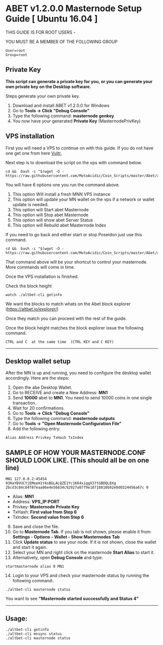 # ABET v1.2.0.0 Masternode Setup Guide [ Ubuntu 16.04 ]

THIS GUIDE IS FOR ROOT USERS -

YOU MUST BE A MEMBER OF THE FOLLOWING GROUP
```
User=root
Group=root
```

## Private Key

**This script can generate a private key for you, or you can generate your own private key on the Desktop software.**

Steps generate your own private key. 
1.  Download and install ABET v1.2.0.0 for Windows 
2.  Go to **Tools -> Click "Debug Console"** 
3.  Type the following command: **masternode genkey**  
4. You now have your generated **Private Key**  (MasternodePrivKey)


## VPS installation
First you will need a VPS to continue on with this guide. If you do not have one get one from here [Vultr.](https://www.vultr.com/?ref=7424168)

Next step is to download the script on the vps with command below.
```
cd &&  bash -c "$(wget -O - https://raw.githubusercontent.com/MotoAcidic/Coin_Scripts/master/Abet/abet_install.sh)"
```

You will have 6 options one you run the command above.
1. This option Will install a fresh MNN VPS instance
2. This option will update your MN wallet on the vps if a network or wallet update is needed.
3. This option will Start abet Masternode
4. This option will Stop abet Masternode
5. This option will show abet Server Status
6. This option will Rebuild abet Masternode Index


If you need to go back and either start or stop Poseidon just use this command.
```
cd &&  bash -c "$(wget -O - https://raw.githubusercontent.com/MotoAcidic/Coin_Scripts/master/Abet/abet_install.sh)"
```
That command above will be your shortcut to control your masternode. 
More commands will come in time.

Once the VPS installation is finished.

Check the block height

```
watch ./altbet-cli getinfo
```

We want the blocks to match whats on the Abet block explorer (https://altbet.io/explorer/)

Once they match you can proceed with the rest of the guide.



Once the block height matches the block explorer issue the following command.
```
CTRL and C  at the same time  (CTRL KEY and C KEY)
```
***

## Desktop wallet setup  

After the MN is up and running, you need to configure the desktop wallet accordingly. Here are the steps:  
1. Open the abe Desktop Wallet.  
2. Go to RECEIVE and create a New Address: **MN1**  
3. Send **10000** abet to **MN1**. You need to send 10000 coins in one single transaction.
4. Wait for 20 confirmations.  
5. Go to **Tools -> Click "Debug Console"** 
6. Type the following command: **masternode outputs**  
7. Go to  **Tools -> "Open Masternode Configuration File"**
8. Add the following entry:
```
Alias Address Privkey TxHash TxIndex
```
## SAMPLE OF HOW YOUR MASTERNODE.CONF SHOULD LOOK LIKE.  (This should all be on one line)  

```
MN1 127.0.0.2:45454 93HaYBVUCYjEMeeH1Y4sBGLALQZE1Yc1K64xiqgX37tGBDQL8Xg 2bcd3c84c84f87eaa86e4e56834c92927a07f9e18718810b92e0d0324456a67c 0
```


* Alias: **MN1**
* Address: **VPS_IP:PORT**
* Privkey: **Masternode Private Key**
* TxHash: **First value from Step 6**
* TxIndex:  **Second value from Step 6**
9. Save and close the file.
10. Go to **Masternode Tab**. 
If you tab is not shown, please enable it from: **Settings - Options - Wallet - Show Masternodes Tab**
11. Click **Update status** to see your node. If it is not shown, close the wallet and start it again. 
12. Select your MN and right click on the masternode **Start Alias** to start it.
13. Alternatively, open **Debug Console** and type:

```
startmasternode alias 0 MN1 
``` 

14. Login to your VPS and check your masternode status by running the following command:.

```
./altbet-cli masternode status
```

You want to see **"Masternode started successfully and Status 4"**

***

## Usage:

```
./altbet-cli getinfo
./altbet-cli mnsync status
./altbet-cli masternode status
```
  
